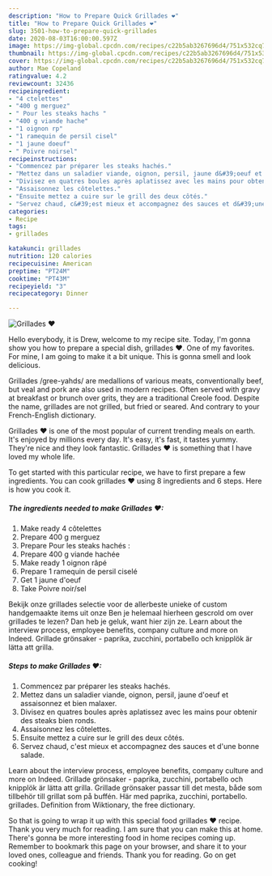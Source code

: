 ```yaml
---
description: "How to Prepare Quick Grillades ❤"
title: "How to Prepare Quick Grillades ❤"
slug: 3501-how-to-prepare-quick-grillades
date: 2020-08-03T16:00:00.597Z
image: https://img-global.cpcdn.com/recipes/c22b5ab3267696d4/751x532cq70/grillades-❤-photo-principale-de-la-recette.jpg
thumbnail: https://img-global.cpcdn.com/recipes/c22b5ab3267696d4/751x532cq70/grillades-❤-photo-principale-de-la-recette.jpg
cover: https://img-global.cpcdn.com/recipes/c22b5ab3267696d4/751x532cq70/grillades-❤-photo-principale-de-la-recette.jpg
author: Mae Copeland
ratingvalue: 4.2
reviewcount: 32436
recipeingredient:
- "4 ctelettes"
- "400 g merguez"
- " Pour les steaks hachs "
- "400 g viande hache"
- "1 oignon rp"
- "1 ramequin de persil cisel"
- "1 jaune doeuf"
- " Poivre noirsel"
recipeinstructions:
- "Commencez par préparer les steaks hachés."
- "Mettez dans un saladier viande, oignon, persil, jaune d&#39;oeuf et assaisonnez et bien malaxer."
- "Divisez en quatres boules après aplatissez avec les mains pour obtenir des steaks bien ronds."
- "Assaisonnez les côtelettes."
- "Ensuite mettez a cuire sur le grill des deux côtés."
- "Servez chaud, c&#39;est mieux et accompagnez des sauces et d&#39;une bonne salade."
categories:
- Recipe
tags:
- grillades

katakunci: grillades 
nutrition: 120 calories
recipecuisine: American
preptime: "PT24M"
cooktime: "PT43M"
recipeyield: "3"
recipecategory: Dinner

---
```



![Grillades ❤](https://img-global.cpcdn.com/recipes/c22b5ab3267696d4/751x532cq70/grillades-❤-photo-principale-de-la-recette.jpg)

Hello everybody, it is Drew, welcome to my recipe site. Today, I'm gonna show you how to prepare a special dish, grillades ❤. One of my favorites. For mine, I am going to make it a bit unique. This is gonna smell and look delicious.

Grillades /ɡree-yahds/ are medallions of various meats, conventionally beef, but veal and pork are also used in modern recipes. Often served with gravy at breakfast or brunch over grits, they are a traditional Creole food. Despite the name, grillades are not grilled, but fried or seared. And contrary to your French-English dictionary.

Grillades ❤ is one of the most popular of current trending meals on earth. It's enjoyed by millions every day. It's easy, it's fast, it tastes yummy. They're nice and they look fantastic. Grillades ❤ is something that I have loved my whole life.


To get started with this particular recipe, we have to first prepare a few ingredients. You can cook grillades ❤ using 8 ingredients and 6 steps. Here is how you cook it.

<!--inarticleads1-->

##### The ingredients needed to make Grillades ❤:

1. Make ready 4 côtelettes
1. Prepare 400 g merguez
1. Prepare  Pour les steaks hachés :
1. Prepare 400 g viande hachée
1. Make ready 1 oignon râpé
1. Prepare 1 ramequin de persil ciselé
1. Get 1 jaune d&#39;oeuf
1. Take  Poivre noir/sel


Bekijk onze grillades selectie voor de allerbeste unieke of custom handgemaakte items uit onze Ben je helemaal hierheen gescrold om over grillades te lezen? Dan heb je geluk, want hier zijn ze. Learn about the interview process, employee benefits, company culture and more on Indeed. Grillade grönsaker - paprika, zucchini, portabello och knipplök är lätta att grilla. 

<!--inarticleads2-->

##### Steps to make Grillades ❤:

1. Commencez par préparer les steaks hachés.
1. Mettez dans un saladier viande, oignon, persil, jaune d&#39;oeuf et assaisonnez et bien malaxer.
1. Divisez en quatres boules après aplatissez avec les mains pour obtenir des steaks bien ronds.
1. Assaisonnez les côtelettes.
1. Ensuite mettez a cuire sur le grill des deux côtés.
1. Servez chaud, c&#39;est mieux et accompagnez des sauces et d&#39;une bonne salade.


Learn about the interview process, employee benefits, company culture and more on Indeed. Grillade grönsaker - paprika, zucchini, portabello och knipplök är lätta att grilla. Grillade grönsaker passar till det mesta, både som tillbehör till grillat som på buffén. Här med paprika, zucchini, portabello. grillades. Definition from Wiktionary, the free dictionary. 

So that is going to wrap it up with this special food grillades ❤ recipe. Thank you very much for reading. I am sure that you can make this at home. There's gonna be more interesting food in home recipes coming up. Remember to bookmark this page on your browser, and share it to your loved ones, colleague and friends. Thank you for reading. Go on get cooking!
